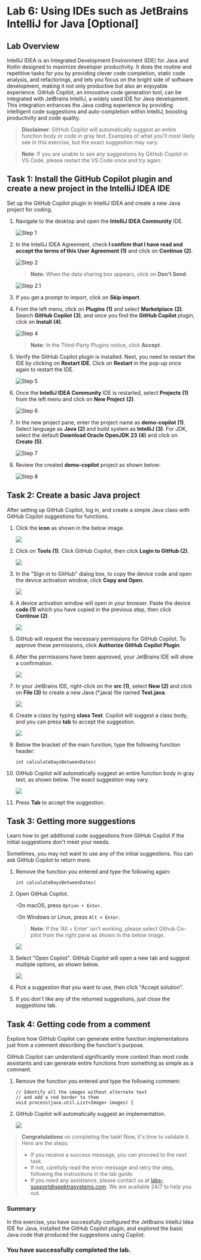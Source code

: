  # Lab 6: Using IDEs such as JetBrains IntelliJ for Java [Optional]

## Lab Overview

IntelliJ IDEA is an Integrated Development Environment (IDE) for Java and Kotlin designed to maximize developer productivity. It does the routine and repetitive tasks for you by providing clever code completion, static code analysis, and refactorings, and lets you focus on the bright side of software development, making it not only productive but also an enjoyable experience. GitHub Copilot, an innovative code generation tool, can be integrated with JetBrains IntelliJ, a widely used IDE for Java development. This integration enhances the Java coding experience by providing intelligent code suggestions and auto-completion within IntelliJ, boosting productivity and code quality.

>**Disclaimer**: GitHub Copilot will automatically suggest an entire function body or code in gray text. Examples of what you'll most likely see in this exercise, but the exact suggestion may vary.

>**Note**: If you are unable to see any suggestions by GitHub Copilot in VS Code, please restart the VS Code once and try again.

## Task 1: Install the GitHub Copilot plugin and create a new project in the IntelliJ IDEA IDE

Set up the GitHub Copilot plugin in IntelliJ IDEA and create a new Java project for coding.

1. Navigate to the desktop and open the **IntelliJ IDEA Community** IDE.

     ![Step 1](../../media/E6-T1-S1.png)

2. In the IntelliJ IDEA Agreement, check **I confirm that I have read and accept the terms of this User Agreement (1)** and click on **Continue (2)**.

    ![Step 2](../../media/E6-T1-S2.png)

   >**Note:** When the data sharing box appears, click on **Don't Send**.

   ![Step 2.1](../../media/E6-T1-S2.1.png)

3. If you get a prompt to import, click on **Skip import**.

4. From the left menu, click on **Plugins** **(1)** and select **Marketplace** **(2)**. Search **GitHub Copilot** **(3)**, and once you find the **GitHub Copilot** plugin, click on **Install** **(4)**.

    ![Step 4](../../media/install-plugin.png)

   >**Note**: In the Third-Party Plugins notice, click **Accept**.

5. Verify the GitHub Copilot plugin is installed. Next, you need to restart the IDE by clicking on **Restart IDE**. Click on **Restart** in the pop-up once again to restart the IDE.

    ![Step 5](../../media/restart-ide(1).png)

6. Once the **IntelliJ IDEA Community** IDE is restarted, select **Projects** **(1)** from the left menu and click on **New Project** **(2)**.

   ![Step 6](../../media/create-project.png)

7. In the new project pane, enter the project name as **demo-copilot** **(1)**. Select language as **Java** **(2)** and build system as **IntelliJ** **(3)**. For JDK, select the default **Download Oracle OpenJDK 23** **(4)** and click on **Create** **(5)**.

   ![Step 7](../../media/gc4.png)

8. Review the created **demo-copilot** project as shown below:

   ![Step 8](../../media/demo-copilot-project.png)


## Task 2: Create a basic Java project

After setting up GitHub Copilot, log in, and create a simple Java class with GitHub Copilot suggestions for functions.

1. Click the **icon** as shown in the below image. 

   ![](../../media/icon.png)

1. Click on **Tools (1)**. Click GitHub Copilot, then click **Login to GitHub (2)**.

   ![](../../media/login.png)

1. In the "Sign in to GitHub" dialog box, to copy the device code and open the device activation window, click **Copy and Open**.

   ![](../../media/ex6-copy-code.png)

1. A device activation window will open in your browser. Paste the device **code (1)** which you have copied in the previous step, then click **Continue (2)**.

   ![](../../media/ex6-device-activation.png)

1. GitHub will request the necessary permissions for GitHub Copilot. To approve these permissions, click **Authorize GitHub Copilot Plugin**.

1. After the permissions have been approved, your JetBrains IDE will show a confirmation.

   ![](../../media/gc5.png)

1. In your JetBrains IDE, right-click on the **src (1)**, select **New (2)** and click on **File (3)** to create a new Java (*.java) file named **Test.java**.

   ![](../../media/ex6-test-java.png)

1. Create a class by typing **class Test**. Copilot will suggest a class body, and you can press **tab** to accept the suggestion.

   ![](../../media/ex6-class-test.png)

1. Below the bracket of the main function, type the following function header:

   ```
   int calculateDaysBetweenDates(
   ```

1. GitHub Copilot will automatically suggest an entire function body in gray text, as shown below. The exact suggestion may vary.

   ![](../../media/ex6-days.png)

1. Press **Tab** to accept the suggestion.


## Task 3: Getting more suggestions

Learn how to get additional code suggestions from GitHub Copilot if the initial suggestions don't meet your needs.

Sometimes, you may not want to use any of the initial suggestions. You can ask GitHub Copilot to return more.

1. Remove the function you entered and type the following again:

   ```
   int calculateDaysBetweenDates(
   ```

1. Open GitHub Copilot.

   -On macOS, press `Option + Enter`.

   -On Windows or Linux, press `Alt + Enter`.
   
   >**Note**: If the 'Alt + Enter' isn't working, please select Github Co-pilot from the right pane as shown in the below image.

   ![](../../media/github.png)
   
1. Select "Open Copilot". GitHub Copilot will open a new tab and suggest multiple options, as shown below.

   ![](../../media/ex6-copilot-suggestion.png)

1. Pick a suggestion that you want to use, then click "Accept solution".

1. If you don't like any of the returned suggestions, just close the suggestions tab.


## Task 4: Getting code from a comment

Explore how GitHub Copilot can generate entire function implementations just from a comment describing the function's purpose.

GitHub Copilot can understand significantly more context than most code assistants and can generate entire functions from something as simple as a comment.

1. Remove the function you entered and type the following comment:
   
   ```
   // Identify all the images without alternate text
   // and add a red border to them
   void process(java.util.List<Image> images) {  

   ```

2. GitHub Copilot will automatically suggest an implementation.
  
   ![](../../media/ex6-image-suggestion.png)
 
> **Congratulations** on completing the task! Now, it's time to validate it. Here are the steps:
> - If you receive a success message, you can proceed to the next task.
> - If not, carefully read the error message and retry the step, following the instructions in the lab guide. 
> - If you need any assistance, please contact us at labs-support@spektrasystems.com. We are available 24/7 to help you out.

<validation step="8a3b56fe-e617-420d-99a2-0a23c257a791" />

        
### Summary

In this exercise, you have successfully configured the JetBrains IntelliJ Idea IDE for Java, installed the GitHub Copilot plugin, and explored the basic Java code that produced the suggestions using Copilot.

### You have successfully completed the lab. 
